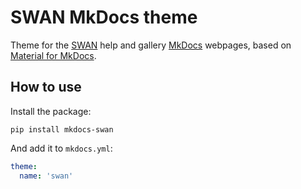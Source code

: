 # SWAN MkDocs theme

Theme for the [SWAN](https://cern.ch/swan) help and gallery [MkDocs](https://www.mkdocs.org/) webpages, based on [Material for MkDocs](https://squidfunk.github.io/mkdocs-material/).

## How to use

Install the package:
```
pip install mkdocs-swan
```

And add it to `mkdocs.yml`:
```yml
theme:
  name: 'swan'
```